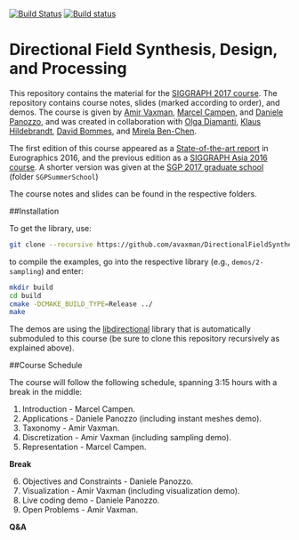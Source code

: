 [![Build Status](https://travis-ci.org/avaxman/DirectionalFieldSynthesis.svg?branch=master)](https://travis-ci.org/avaxman/DirectionalFieldSynthesis)
[![Build status](https://ci.appveyor.com/api/projects/status/3h035i3nsv86lifl?svg=true)](https://ci.appveyor.com/project/danielepanozzo/directionalfieldsynthesis)

# Directional Field Synthesis, Design, and Processing

This repository contains the material for the [SIGGRAPH 2017 course](http://s2017.siggraph.org/courses/events/directional-field-synthesis-design-and-processing). The repository contains course notes, slides (marked according to order), and demos. The course is given by [Amir Vaxman](http://www.staff.science.uu.nl/~vaxma001/), [Marcel Campen](https://www.graphics.rwth-aachen.de/person/7/), and [Daniele Panozzo](http://cs.nyu.edu/~panozzo/), and was created in collaboration with [Olga Diamanti](http://web.stanford.edu/~diamanti/), [Klaus Hildebrandt](http://graphics.tudelft.nl/~klaus/), [David Bommes](https://www.aices.rwth-aachen.de/en/people/bommes), and [Mirela Ben-Chen](http://mirela.net.technion.ac.il/).

The first edition of this course appeared as a [State-of-the-art report](https://diglib.eg.org/handle/10.1111/cgf12864) in Eurographics 2016, and the previous edition as a [SIGGRAPH Asia 2016 course](http://dl.acm.org/citation.cfm?id=2988458&picked=prox). A shorter version was given at the [SGP 2017 graduate school](http://geometry.cs.ucl.ac.uk/SGP2017/?p=gradschool) (folder `SGPSummerSchool`)

The course notes and slides can be found in the respective folders.

##Installation

To get the library, use:

```bash
git clone --recursive https://github.com/avaxman/DirectionalFieldSynthesis.git
```

to compile the examples, go into the respective library (e.g., `demos/2-sampling`) and enter:

```bash
mkdir build
cd build
cmake -DCMAKE_BUILD_TYPE=Release ../
make
```

The demos are using the [libdirectional](https://github.com/avaxman/libdirectional) library that is automatically submoduled to this course (be sure to clone this repository recursively as explained above).
 
##Course Schedule

The course will follow the following schedule, spanning 3:15 hours with a break in the middle:

1. Introduction - Marcel Campen.
2. Applications - Daniele Panozzo (including instant meshes demo).
3. Taxonomy - Amir Vaxman.
4. Discretization - Amir Vaxman (including sampling demo).
5. Representation - Marcel Campen.

**Break**

6. Objectives and Constraints - Daniele Panozzo.
7. Visualization - Amir Vaxman (including visualization demo).
8. Live coding demo - Daniele Panozzo.
9. Open Problems - Amir Vaxman.

**Q&A**

